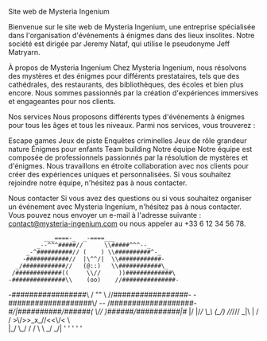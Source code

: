 Site web de Mysteria Ingenium

Bienvenue sur le site web de Mysteria Ingenium, une entreprise spécialisée dans l'organisation d'événements à énigmes dans des lieux insolites. Notre société est dirigée par Jeremy Nataf, qui utilise le pseudonyme Jeff Matryarn.

À propos de Mysteria Ingenium
Chez Mysteria Ingenium, nous résolvons des mystères et des énigmes pour différents prestataires, tels que des cathédrales, des restaurants, des bibliothèques, des écoles et bien plus encore. Nous sommes passionnés par la création d'expériences immersives et engageantes pour nos clients.

Nos services
Nous proposons différents types d'événements à énigmes pour tous les âges et tous les niveaux. Parmi nos services, vous trouverez :

Escape games
Jeux de piste
Enquêtes criminelles
Jeux de rôle grandeur nature
Énigmes pour enfants
Team building
Notre équipe
Notre équipe est composée de professionnels passionnés par la résolution de mystères et d'énigmes. Nous travaillons en étroite collaboration avec nos clients pour créer des expériences uniques et personnalisées. Si vous souhaitez rejoindre notre équipe, n'hésitez pas à nous contacter.

Nous contacter
Si vous avez des questions ou si vous souhaitez organiser un événement avec Mysteria Ingenium, n'hésitez pas à nous contacter. Vous pouvez nous envoyer un e-mail à l'adresse suivante : contact@mysteria-ingenium.com ou nous appeler au +33 6 12 34 56 78.

              ___====-_  _-====___
            _--^^^#####//      \\#####^^^--_
         _-^##########// (    ) \\##########^-_
        -############//  |\^^/|  \\############-
      _/############//   (@::)   \\############\_
     /#############((     \\//     ))#############\
    -###############\\    (oo)    //###############-
   -#################\\  / \"\" \  //#################-
  -###################\\/   --   \/###################-
 _#/|##########/\######(   \\//   )######/\##########|\#_
 |/ |/_/          \\\_\\  (\_/)  //_///          \_\|\ |
   /  /             >\\/>>\_x_//<<\\/<             \  \
  |\_/              \\_/ /  / \  \ \_/              \_/|
                      '  '   '   '  '